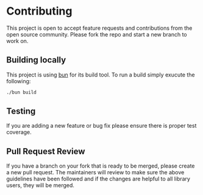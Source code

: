 # Contributing
This project is open to accept feature requests and contributions from the open source community.
Please fork the repo and start a new branch to work on.


## Building locally
This project is using [bun](https://bun.sh/docs/installation) for its build tool.
To run a build simply exucute the following:

``` bash
./bun build
```

## Testing
If you are adding a new feature or bug fix please ensure there is proper test coverage.

## Pull Request Review
If you have a branch on your fork that is ready to be merged, please create a new pull request. The maintainers will review to make sure the above guidelines have been followed and if the changes are helpful to all library users, they will be merged.
